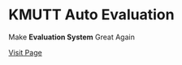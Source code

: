 # KMUTT Auto Evaluation

Make **Evaluation System** Great Again

[Visit Page](http://pixelart7.github.io/KMUTT-Auto-Evaluation/)
